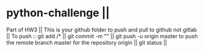 # python-challenge || 
Part of HW3 || 
This is your github folder to push and pull to github not gitlab ||
To push :: 
git add <folder>/* ||
git commit -m "<Message>" || 
git push -u origin master to push the remote branch master for the repository origin ||
git status ||
